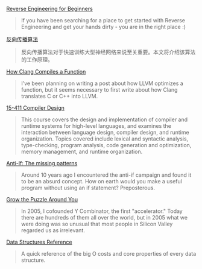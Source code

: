 [Reverse Engineering for Beginners](https://www.begin.re/)
> If you have been searching for a place to get started with Reverse Engineering and get your hands dirty - you are in the right place :)

[反向传播算法](https://google-developers.appspot.com/machine-learning/crash-course/backprop-scroll/)
> 反向传播算法对于快速训练大型神经网络来说至关重要。本文将介绍该算法的工作原理。

[How Clang Compiles a Function](https://blog.regehr.org/archives/1605)
> I’ve been planning on writing a post about how LLVM optimizes a function, but it seems necessary to first write about how Clang translates C or C++ into LLVM. 

[15-411 Compiler Design](https://www.cs.cmu.edu/~fp/courses/15411-f13/index.html)
> This course covers the design and implementation of compiler and runtime systems for high-level languages, and examines the interaction between language design, compiler design, and runtime organization. Topics covered include lexical and syntactic analysis, type-checking, program analysis, code generation and optimization, memory management, and runtime organization.

[Anti-If: The missing patterns](https://code.joejag.com/2016/anti-if-the-missing-patterns.html)
> Around 10 years ago I encountered the anti-if campaign and found it to be an absurd concept. How on earth would you make a useful program without using an if statement? Preposterous.

[Grow the Puzzle Around You](http://foundersatwork.posthaven.com/grow-the-puzzle-around-you)
> In 2005, I cofounded Y Combinator, the first "accelerator." Today there are hundreds of them all over the world, but in 2005 what we were doing was so unusual that most people in Silicon Valley regarded us as irrelevant.

[Data Structures Reference](https://www.interviewcake.com/data-structures-reference)
> A quick reference of the big O costs and core properties of every data structure.